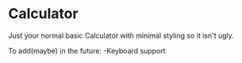 # Calculator

Just your normal basic Calculator with minimal styling so it isn't ugly.

To add(maybe) in the future:
-Keyboard support
